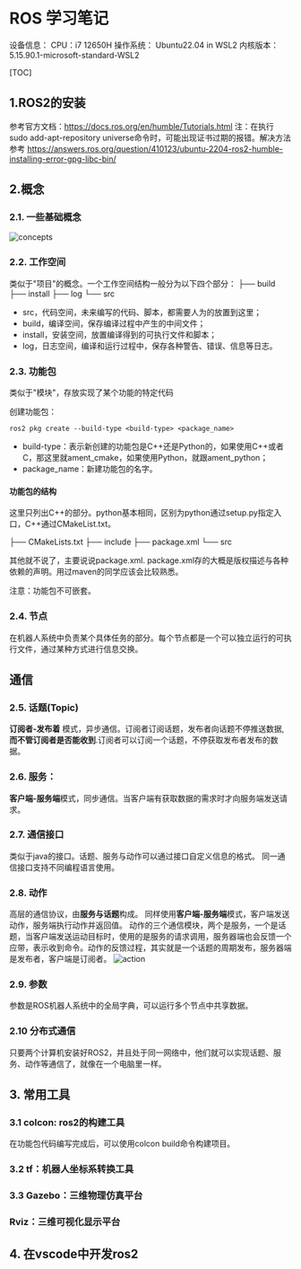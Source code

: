 # ROS 学习笔记
设备信息：
CPU：i7 12650H
操作系统： Ubuntu22.04 in WSL2
内核版本：5.15.90.1-microsoft-standard-WSL2

[TOC]

## 1.ROS2的安装
参考官方文档：https://docs.ros.org/en/humble/Tutorials.html
注：在执行sudo add-apt-repository universe命令时，可能出现证书过期的报错。解决方法参考 https://answers.ros.org/question/410123/ubuntu-2204-ros2-humble-installing-error-gpg-libc-bin/

## 2.概念
### 2.1. 一些基础概念
![concepts](images/concepts.png)

### 2.2. 工作空间

类似于"项目"的概念。一个工作空间结构一般分为以下四个部分：
├── build
├── install
├── log
└── src
- src，代码空间，未来编写的代码、脚本，都需要人为的放置到这里；
- build，编译空间，保存编译过程中产生的中间文件；
- install，安装空间，放置编译得到的可执行文件和脚本；
- log，日志空间，编译和运行过程中，保存各种警告、错误、信息等日志。

### 2.3. 功能包
类似于"模块"，存放实现了某个功能的特定代码

创建功能包：
```
ros2 pkg create --build-type <build-type> <package_name>
```
- build-type：表示新创建的功能包是C++还是Python的，如果使用C++或者C，那这里就ament_cmake，如果使用Python，就跟ament_python；
- package_name：新建功能包的名字。

#### 功能包的结构
这里只列出C++的部分。python基本相同，区别为python通过setup.py指定入口，C++通过CMakeList.txt。

├── CMakeLists.txt
├── include
├── package.xml
└── src

其他就不说了，主要说说package.xml.
package.xml存的大概是版权描述与各种依赖的声明。用过maven的同学应该会比较熟悉。

注意：功能包不可嵌套。

### 2.4. 节点
在机器人系统中负责某个具体任务的部分。每个节点都是一个可以独立运行的可执行文件，通过某种方式进行信息交换。

## 通信

### 2.5. 话题(Topic)
**订阅者-发布着** 模式，异步通信。订阅者订阅话题，发布者向话题不停推送数据, **而不管订阅者是否能收到**.订阅者可以订阅一个话题，不停获取发布者发布的数据。

### 2.6. 服务：
**客户端-服务端**模式，同步通信。当客户端有获取数据的需求时才向服务端发送请求。

### 2.7. 通信接口
类似于java的接口。话题、服务与动作可以通过接口自定义信息的格式。 同一通信接口支持不同编程语言使用。

### 2.8. 动作
高层的通信协议，由**服务与话题**构成。
同样使用**客户端-服务端**模式，客户端发送动作，服务端执行动作并返回值。
动作的三个通信模块，两个是服务，一个是话题，当客户端发送运动目标时，使用的是服务的请求调用，服务器端也会反馈一个应带，表示收到命令。动作的反馈过程，其实就是一个话题的周期发布，服务器端是发布者，客户端是订阅者。
![action](images/action.gif)

### 2.9. 参数
参数是ROS机器人系统中的全局字典，可以运行多个节点中共享数据。

### 2.10 分布式通信
只要两个计算机安装好ROS2，并且处于同一网络中，他们就可以实现话题、服务、动作等通信了，就像在一个电脑里一样。




## 3. 常用工具

### 3.1 colcon: ros2的构建工具
在功能包代码编写完成后，可以使用colcon build命令构建项目。

### 3.2 tf：机器人坐标系转换工具

### 3.3 Gazebo：三维物理仿真平台

### Rviz：三维可视化显示平台

## 4. 在vscode中开发ros2